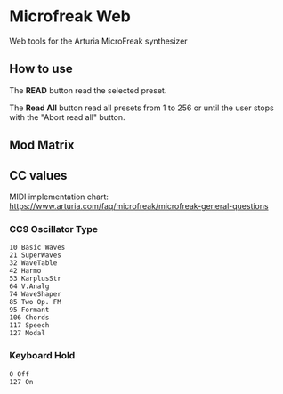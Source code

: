 # Microfreak Web

Web tools for the Arturia MicroFreak synthesizer

## How to use

The **READ** button read the selected preset.

The **Read All** button read all presets from 1 to 256 or until the user stops with the "Abort read all" button.

 

## Mod Matrix






## CC values

MIDI implementation chart: https://www.arturia.com/faq/microfreak/microfreak-general-questions

### CC9 Oscillator Type
    
    10 Basic Waves
    21 SuperWaves
    32 WaveTable
    42 Harmo
    53 KarplusStr 
    64 V.Analg
    74 WaveShaper
    85 Two Op. FM
    95 Formant
    106 Chords
    117 Speech
    127 Modal

### Keyboard Hold

    0 Off
    127 On